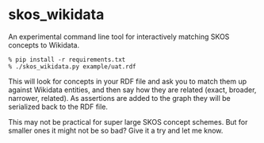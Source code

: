 # skos_wikidata

An experimental command line tool for interactively matching SKOS concepts
to Wikidata.

    % pip install -r requirements.txt
    % ./skos_wikidata.py example/uat.rdf

This will look for concepts in your RDF file and ask you to match them up
against Wikidata entities, and then say how they are related (exact, broader, 
narrower, related). As assertions are added to the graph they will be 
serialized back to the RDF file.

This may not be practical for super large SKOS concept schemes. But for
smaller ones it might not be so bad? Give it a try and let me know.
